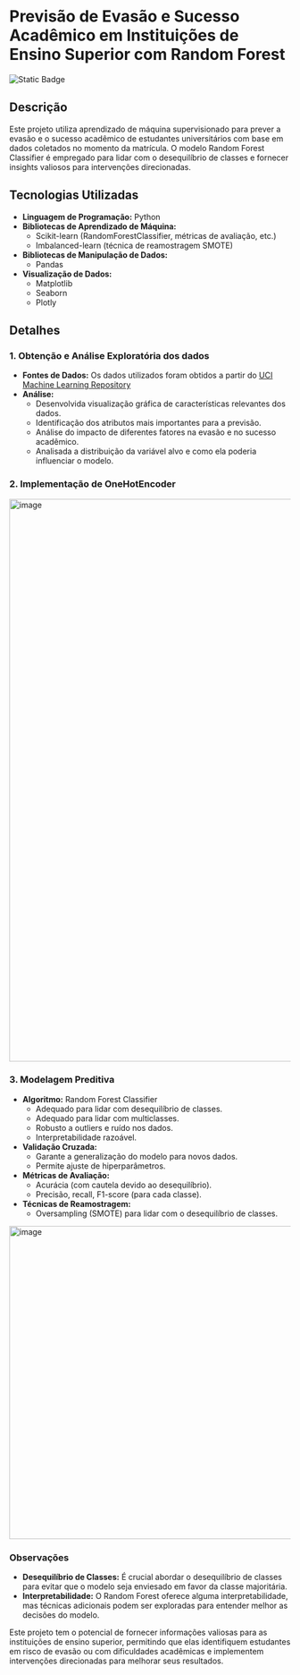 # Previsão de Evasão e Sucesso Acadêmico em Instituições de Ensino Superior com Random Forest
![Static Badge](https://img.shields.io/badge/Status-Finalizado-Green)

## Descrição

Este projeto utiliza aprendizado de máquina supervisionado para prever a evasão e o sucesso acadêmico de estudantes universitários com base em dados coletados no momento da matrícula. O modelo Random Forest Classifier é empregado para lidar com o desequilíbrio de classes e fornecer insights valiosos para intervenções direcionadas.

## Tecnologias Utilizadas

* **Linguagem de Programação:** Python
* **Bibliotecas de Aprendizado de Máquina:**
    * Scikit-learn (RandomForestClassifier, métricas de avaliação, etc.)
    * Imbalanced-learn (técnica de reamostragem SMOTE)
* **Bibliotecas de Manipulação de Dados:**
    * Pandas
* **Visualização de Dados:**
    * Matplotlib
    * Seaborn
    * Plotly

## Detalhes

### 1. Obtenção e Análise Exploratória dos dados

* **Fontes de Dados:** Os dados utilizados foram obtidos a partir do [UCI Machine Learning Repository](https://archive.ics.uci.edu/dataset/697/predict+students+dropout+and+academic+success)
* **Análise:**
    * Desenvolvida visualização gráfica de características relevantes dos dados.
    * Identificação dos atributos mais importantes para a previsão.
    * Análise do impacto de diferentes fatores na evasão e no sucesso acadêmico.
    * Analisada a distribuição da variável alvo e como ela poderia influenciar o modelo.

### 2. Implementação de OneHotEncoder

<img width="1006" alt="image" src="https://github.com/ledsouza/machine-learning-students-dropout/assets/56280624/d6e76116-7070-43cc-b5d9-dcd99290adff">

### 3. Modelagem Preditiva

* **Algoritmo:** Random Forest Classifier
    * Adequado para lidar com desequilíbrio de classes.
    * Adequado para lidar com multiclasses.
    * Robusto a outliers e ruído nos dados.
    * Interpretabilidade razoável.
* **Validação Cruzada:**
    * Garante a generalização do modelo para novos dados.
    * Permite ajuste de hiperparâmetros.
* **Métricas de Avaliação:**
    * Acurácia (com cautela devido ao desequilíbrio).
    * Precisão, recall, F1-score (para cada classe).
* **Técnicas de Reamostragem:**
    * Oversampling (SMOTE) para lidar com o desequilíbrio de classes.

<img width="560" alt="image" src="https://github.com/ledsouza/machine-learning-students-dropout/assets/56280624/14666977-bb04-4467-b8a7-ec1b81011232">

### Observações

* **Desequilíbrio de Classes:** É crucial abordar o desequilíbrio de classes para evitar que o modelo seja enviesado em favor da classe majoritária.
* **Interpretabilidade:** O Random Forest oferece alguma interpretabilidade, mas técnicas adicionais podem ser exploradas para entender melhor as decisões do modelo.

Este projeto tem o potencial de fornecer informações valiosas para as instituições de ensino superior, permitindo que elas identifiquem estudantes em risco de evasão ou com dificuldades acadêmicas e implementem intervenções direcionadas para melhorar seus resultados.
